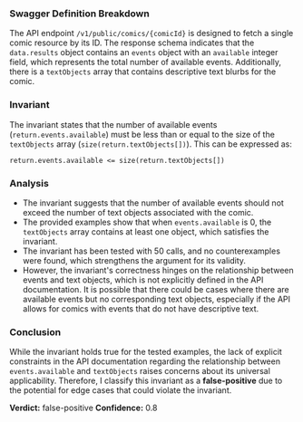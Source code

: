 ### Swagger Definition Breakdown
The API endpoint `/v1/public/comics/{comicId}` is designed to fetch a single comic resource by its ID. The response schema indicates that the `data.results` object contains an `events` object with an `available` integer field, which represents the total number of available events. Additionally, there is a `textObjects` array that contains descriptive text blurbs for the comic.

### Invariant
The invariant states that the number of available events (`return.events.available`) must be less than or equal to the size of the `textObjects` array (`size(return.textObjects[])`). This can be expressed as:

`return.events.available <= size(return.textObjects[])`

### Analysis
- The invariant suggests that the number of available events should not exceed the number of text objects associated with the comic. 
- The provided examples show that when `events.available` is 0, the `textObjects` array contains at least one object, which satisfies the invariant.
- The invariant has been tested with 50 calls, and no counterexamples were found, which strengthens the argument for its validity. 
- However, the invariant's correctness hinges on the relationship between events and text objects, which is not explicitly defined in the API documentation. It is possible that there could be cases where there are available events but no corresponding text objects, especially if the API allows for comics with events that do not have descriptive text.

### Conclusion
While the invariant holds true for the tested examples, the lack of explicit constraints in the API documentation regarding the relationship between `events.available` and `textObjects` raises concerns about its universal applicability. Therefore, I classify this invariant as a **false-positive** due to the potential for edge cases that could violate the invariant. 

**Verdict:** false-positive
**Confidence:** 0.8
